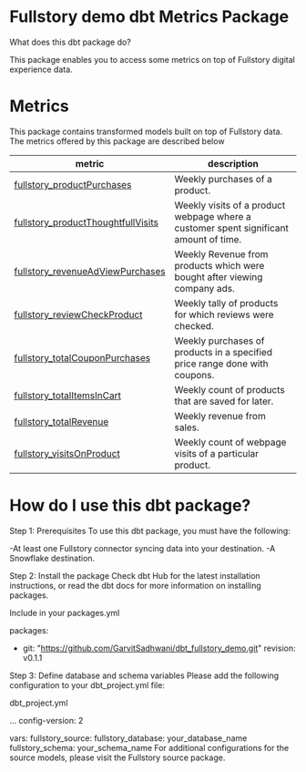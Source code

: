 # Fullstory demo dbt Metrics Package

What does this dbt package do?

This package enables you to access some metrics on top of Fullstory digital experience data.

# Metrics
This package contains transformed models built on top of Fullstory data. The metrics offered by this package are described below


| **metric**                          | **description**                                                                                                                                                                                                                              |
|--------------------------------|------------------------------------------------------------------------------------------------------------------------------------------------------------------------------------------------------------------------------------------|
| [fullstory_productPurchases](https://github.com/GarvitSadhwani/dbt_fullstory_demo/blob/main/models/schema.yml#L39-L53)    | Weekly purchases of a product.                
| [fullstory_productThoughtfullVisits](https://github.com/GarvitSadhwani/dbt_fullstory_demo/blob/main/models/schema.yml#L74-L88)      | Weekly visits of a product webpage where a customer spent significant amount of time.                         
| [fullstory_revenueAdViewPurchases](https://github.com/GarvitSadhwani/dbt_fullstory_demo/blob/main/models/schema.yml#L125-L142)    |  Weekly Revenue from products which were bought after viewing company ads.
| [fullstory_reviewCheckProduct](https://github.com/GarvitSadhwani/dbt_fullstory_demo/blob/main/models/schema.yml#L90-L104)    |  Weekly tally of products for which reviews were checked.
| [fullstory_totalCouponPurchases](https://github.com/GarvitSadhwani/dbt_fullstory_demo/blob/main/models/schema.yml#L106-L123)    |         Weekly purchases of products in a specified price range done with coupons.                                                               |
| [fullstory_totalItemsInCart](https://github.com/GarvitSadhwani/dbt_fullstory_demo/blob/main/models/schema.yml#L55-L72)    |  Weekly count of products that are saved for later.                                     |
| [fullstory_totalRevenue](https://github.com/GarvitSadhwani/dbt_fullstory_demo/blob/main/models/schema.yml#L12-L26)    | Weekly revenue from sales.                                                         |
| [fullstory_visitsOnProduct](https://github.com/GarvitSadhwani/dbt_fullstory_demo/blob/main/models/schema.yml#L28-L37)    |Weekly count of webpage visits of a particular product.               |

# How do I use this dbt package?

Step 1: Prerequisites
To use this dbt package, you must have the following:

-At least one Fullstory connector syncing data into your destination.
-A Snowflake destination.

Step 2: Install the package
Check dbt Hub for the latest installation instructions, or read the dbt docs for more information on installing packages.

Include in your packages.yml

packages:
  - git: "https://github.com/GarvitSadhwani/dbt_fullstory_demo.git"
    revision: v0.1.1
    
Step 3: Define database and schema variables
Please add the following configuration to your dbt_project.yml file:

dbt_project.yml

...
config-version: 2

vars:
  fullstory_source:
    fullstory_database: your_database_name
    fullstory_schema: your_schema_name
For additional configurations for the source models, please visit the Fullstory source package.
